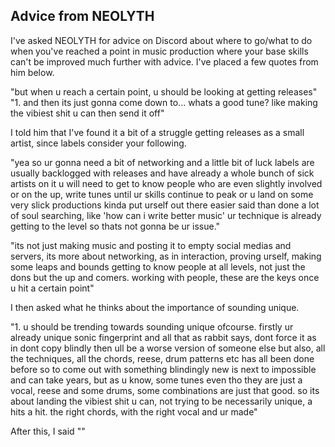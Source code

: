 ## Advice from NEOLYTH
I've asked NEOLYTH for advice on Discord about where to go/what to do when you've reached a point in music production where your base skills can't be improved much further with advice. I've placed a few quotes from him below.

"but when u reach a certain point, u should be looking at getting releases"
"1. and then its just gonna come down to... whats a good tune? like making the vibiest shit u can then send it off"

I told him that I've found it a bit of a struggle getting releases as a small artist, since labels consider your following. 

"yea so ur gonna need a bit of networking and a little bit of luck labels are usually backlogged with releases and have already a whole bunch of sick artists on it u will need to get to know people who are even slightly involved or on the up, write tunes until ur skills continue to peak or u land on some very slick productions kinda put urself out there easier said than done a lot of soul searching, like 'how can i write better music' ur technique is already getting to the level so thats not gonna be ur issue."

"its not just making music and posting it to empty social medias and servers, its more about networking, as in interaction, proving urself, making some leaps and bounds getting to know people at all levels, not just the dons but the up and comers. working with people, these are the keys once u hit a certain point"

I then asked what he thinks about the importance of sounding unique.

"1. u should be trending towards sounding unique ofcourse. firstly ur already unique sonic fingerprint and all that as rabbit says, dont force it as in dont copy blindly then ull be a worse version of someone else but also, all the techniques, all the chords, reese, drum patterns etc has all been done before so to come out with something blindingly new is next to impossible and can take years, but as u know, some tunes even tho they are just a vocal, reese and some drums, some combinations are just that good. so its about landing the vibiest shit u can, not trying to be necessarily unique, a hits a hit. the right chords, with the right vocal and ur made"

After this, I said ""